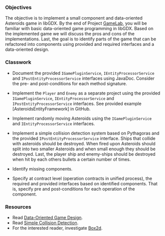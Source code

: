 ### Objectives

The objective is to implement a small component and data-oriented Asteroids game
in libGDX. By the end of Project [GameLab](https://drive.google.com/file/d/1xjNri86r402ZRSZSRauE1R-1A-EKPJdn/view), you
will be familiar with basic data-oriented game programming in libGDX. Based on the implemented game we will discuss the
pros and cons of the implementations. Last, the goal is to identify parts of the game that can be refactored into
components using provided and required interfaces and a data-oriented design.

### Classwork

- Document the provided `IGamePluginService`, `IEntityProcessorService` and `IPostEntityProcessorService` interfaces using JavaDoc. Consider the pre- and post-conditions for each method signature.

- Implement the `Player` and `Enemy` as a separate project using the provided `IGamePluginService`,
  `IEntityProcessorService` and `IPostEntityProcessorService` interfaces. See provided example
  [AsteroidsEntityFramework] in GitHub.

- Implement randomly moving Asteroids using the `IGamePluginService` and `IEntityProcessorService` interfaces.

- Implement a simple collision detection system based on Pythagoras and the provided `IPostEntityProcessorService`
  interface. Ships that collide with asteroids should be destroyed. When fired upon Asteroids should split into two
  smaller Asteroids and when small enough they should be destroyed. Last, the player ship and enemy-ships should be
  destroyed when hit by each others bullets a certain number of times.

- Identify missing components.

- Specify at contract level (operation contracts in unified process), the required and provided interfaces based on
  identified components. That is, specify pre and post-conditions for each operation of the component.

### Resources

- Read [Data-Oriented Game Design](https://gamedevelopment.tutsplus.com/articles/what-is-data-oriented-game-engine-design--cms-21052).
- Read [Simple Collision Detection](http://www.kilobolt.com/collision-detection-basics/intro-to-collision-detection-collision-detection-basics).
- For the interested reader, investigate [Box2d](https://box2d.org/).
